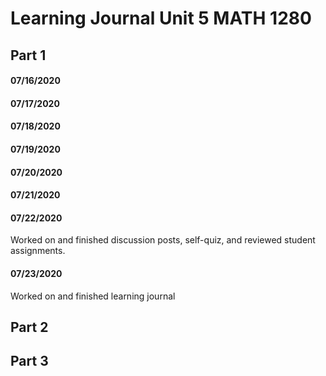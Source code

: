 
# Learning Journal Unit 5 MATH 1280

## Part 1
#### 07/16/2020
#### 07/17/2020
#### 07/18/2020
#### 07/19/2020
#### 07/20/2020
#### 07/21/2020
#### 07/22/2020
Worked on and finished discussion posts, self-quiz, and reviewed student assignments.
#### 07/23/2020
Worked on and finished learning journal

## Part 2

## Part 3
